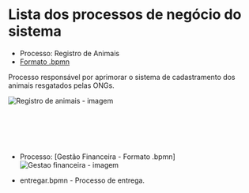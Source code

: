 # Lista dos processos de negócio do sistema

* Processo: Registro de Animais
* [Formato .bpmn](./Registro-de-animais.bpmn) <!-- login.bpmn - Processo de login. -->
<p>Processo responsável por aprimorar o sistema de cadastramento dos animais resgatados pelas ONGs.</p>

![Registro de animais - imagem](https://github.com/leoalmeidabraga/Teste/assets/127418501/0b85662f-ea2a-4fb2-866d-a382891bf2fa)

<p><!-- citaçaõ --><br><br><br><br></p>

* Processo: [Gestão Financeira - Formato .bpmn] <!-- agendar.bpmn - Processo de agendamento. -->
![Gestao financeira - imagem](https://github.com/leoalmeidabraga/Teste/assets/127418501/a43b8614-d89a-4e4a-a418-895ef2f8fcc2)




* entregar.bpmn - Processo de entrega.


